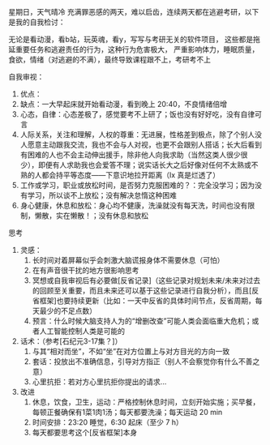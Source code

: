 星期日，天气晴冷
充满罪恶感的两天，难以启齿，连续两天都在逃避考研，以下是我的自我检讨：

无论是看动漫，看b站，玩英魂，看y，写写与考研无关的软件项目，
这些都是拖延重要任务和逃避责任的行为，这种行为危害极大，
严重影响体力，睡眠质量，食欲，情绪（对逃避的不满），最终导致课程跟不上，考研考不上


自我审视：
1. 优点：
2. 缺点：一大早起床就开始看动漫，看到晚上 20:40，不良情绪倍增
3. 心态，自律：心态差极了，感觉要考不上研了；饭也没有好好吃，没有自律可言
4. 人际关系，关注和理解，人权的尊重：无进展，性格差到极点，除了个别人没人愿意主动跟我交流，我也不会与人对视，也更不会跟别人搭话；长大后看到有困难的人也不会主动伸出援手，除非他人向我求助（当然这类人很少很少），即便有人求助我也会爱答不理；说实话长大之后好像对任何不太熟或不熟的人都会持平等态度——下意识地拉开距离（lx 真是烂透了）
5. 工作或学习，职业或放松时间，是否努力克服困难的？：完全没学习；因为没有学习，所以谈不上放松；没有解决怠惰这种困难
6. 身心健康，休息和放松：身心均不健康，洗澡就没有每天洗，时间也没有限制，懒散，实在懒散！；没有休息和放松

思考
1. 灵感：
    1. 长时间对着屏幕似乎会刺激大脑谎报身体不需要休息（可怕）
    2. 在有声音很干扰的地方很影响思考
    3. 冥想或自我审视后有必要做[反省记录]（这些记录对规划未来/未来对过去的回顾至关重要，而且未来还可以基于这些记录进行自我分析），而且[反省框架]也要持续更新（比如：一天中反省的具体时间节点，反省周期，每天最少的不足点数）
    4. 预言：什么时候大脑支持人为的“增删改查”可能人类会面临重大危机；或者人工智能控制人类是可能的
2. 话术：（参考[石纪元3-17集？]）
	1. 与其“相对而坐”，不如“坐”在对方位置上与对方目光的方向一致
	2. 套话：投放出不准确信息，引导对方指正（别人不会察觉你有什么不善之意）
	3. 心里抗拒：若对方心里抗拒你提出的请求...
3. 改进
	1. 休息，饮食，卫生，运动：严格控制休息时间，立刻开始实施；买早餐，每顿正餐确保有1菜1肉1汤；每天都要洗澡；每天运动 20 min
	2. 时间安排：23:20 睡觉，6:30 起床（至少 7 h）
	3. 每天都要思考这个[反省框架]本身



